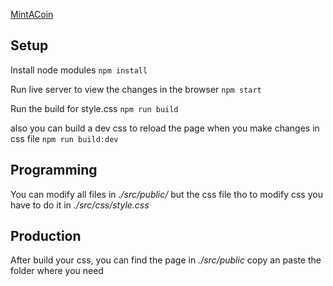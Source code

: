 [MintACoin](https://github.com/kommitters/mintacoin)

## Setup
Install node modules
```npm install```

Run live server to view the changes in the browser
```npm start```

Run the build for style.css
```npm run build```

also you can build a dev css to reload the page when you make changes in css file
```npm run build:dev```

## Programming
You can modify all files in *./src/public/* but the css file tho
to modify css you have to do it in *./src/css/style.css*

## Production
After build your css, you can find the page in *./src/public* copy an paste the folder where you need
